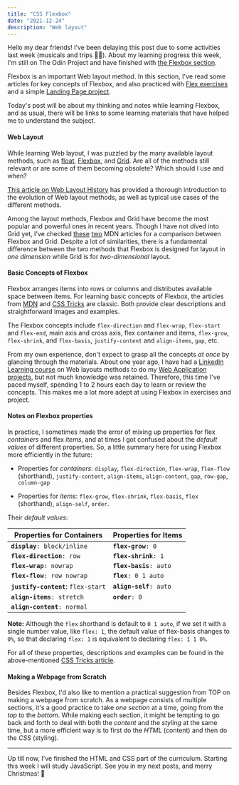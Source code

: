 ```yaml
---
title: "CSS Flexbox"
date: "2021-12-24"
description: "Web layout"
---
```


Hello my dear friends! I’ve been delaying this post due to some activities last week (musicals and trips 👯‍♀️). About my learning progress this week, I'm still on The Odin Project and have finished with [the Flexbox section](https://www.theodinproject.com/paths/foundations/courses/foundations#flexbox). 

Flexbox is an important Web layout method. In this section, I've read some articles for key concepts of Flexbox, and also practiced with [Flex exercises](https://github.com/sharonytlau/odin-css-exercises/tree/main/flex) and a simple [Landing Page project](https://github.com/sharonytlau/odin-landing-page). 

Today's post will be about my thinking and notes while learning Flexbox, and as usual, there will be links to some learning materials that have helped me to understand the subject.


#### Web Layout

While learning Web layout, I was puzzled by the many available layout methods, such as [float](https://developer.mozilla.org/en-US/docs/Web/CSS/float), [Flexbox](https://developer.mozilla.org/en-US/docs/Web/CSS/CSS_Flexible_Box_Layout), and [Grid](https://developer.mozilla.org/en-US/docs/Web/CSS/CSS_Grid_Layout). Are all of the methods still relevant or are some of them becoming obsolete? Which should I use and when? 

[This article on Web Layout History](http://grid-layout.com/history.html) has provided a thorough introduction to the evolution of Web layout methods, as well as typical use cases of the different methods. 

Among the layout methods, Flexbox and Grid have become the most popular and powerful ones in recent years. Though I have not dived into Grid yet, I've checked [these](https://developer.mozilla.org/en-US/docs/Web/CSS/CSS_Flexible_Box_Layout/Relationship_of_Flexbox_to_Other_Layout_Methods#flexbox_and_other_layout_methods) [two](https://developer.mozilla.org/en-US/docs/Web/CSS/CSS_Grid_Layout/Relationship_of_Grid_Layout) MDN articles for a comparison between Flexbox and Grid. Despite a lot of similarities, there is a fundamental difference between the two methods that Flexbox is designed for layout in *one dimension* while Grid is for *two-dimensional* layout. 

#### Basic Concepts of Flexbox

Flexbox arranges items into rows or columns and distributes available space between items. For learning basic concepts of Flexbox, the articles from [MDN](https://developer.mozilla.org/en-US/docs/Web/CSS/CSS_Flexible_Box_Layout/Aligning_Items_in_a_Flex_Container) and [CSS Tricks](https://css-tricks.com/snippets/css/a-guide-to-flexbox/) are classic. Both provide clear descriptions and straightforward images and examples. 

The Flexbox concepts include `flex-direction` and `flex-wrap`, `flex-start` and `flex-end`, main axis and cross axis, flex container and items, `flex-grow`, `flex-shrink`, and `flex-basis`, `justify-content` and `align-items`, `gap`, etc. 

From my own experience, don't expect to grasp all the concepts *at once* by glancing through the materials. About one year ago, I have had a [LinkedIn Learning course](https://www.linkedin.com/learning/css-layouts-from-float-to-flexbox-and-grid) on Web layouts methods to do my [Web Application projects](https://github.com/sharonytlau/dash-moodquote), but not much knowledge was retained. Therefore, this time I've paced myself, spending 1 to 2 hours each day to learn or review the concepts. This makes me a lot more adept at using Flexbox in exercises and project.

#### Notes on Flexbox properties

In practice, I sometimes made the error of mixing up properties for flex *containers* and flex *items*, and at times I got confused about the *default values* of different properties. So, a little summary here for using Flexbox more efficiently in the future:

* Properties for *containers*: `display`, `flex-direction`, `flex-wrap`, `flex-flow` (shorthand), `justify-content`, `align-items`, `align-content`, `gap`, `row-gap`, `column-gap`

* Properties for *items*: `flex-grow`, `flex-shrink`, `flex-basis`, `flex` (shorthand), `align-self`, `order`.

Their *default values*:
  
| Properties for Containers | Properties for Items |
|---|-------------|
| **`display`**`: block/inline` | **`flex-grow`**`: 0` |
| **`flex-direction`**`: row` | **`flex-shrink`**`: 1` |
| **`flex-wrap`**`: nowrap` | **`flex-basis`**`: auto` |
| **`flex-flow`**`: row nowrap` | **`flex`**`: 0 1 auto` |
| **`justify-content`**: `flex-start` | **`align-self`**`: auto` | 
| **`align-items`**`: stretch` | **`order`**`: 0` |
| **`align-content`**`: normal` | |

<div class="notecard"> <strong>Note:</strong> Although the <code class="language-text">flex</code> shorthand is default to <code class="language-text">0 1 auto</code>, if we set it with a single number value, like <code class="language-text">flex: 1</code>, the default value of flex-basis changes to <code class="language-text">0%</code>, so that declaring <code class="language-text">flex: 1</code> is equivalent to declaring <code class="language-text">flex: 1 1 0%</code>. </div>

For all of these properties, descriptions and examples can be found in the above-mentioned [CSS Tricks article](https://css-tricks.com/snippets/css/a-guide-to-flexbox/).

#### Making a Webpage from Scratch
Besides Flexbox, I'd also like to mention a practical suggestion from TOP on making a webpage from scratch. As a webpage consists of multiple sections, it's a good practice to take *one section* at a time, going from the *top* to the *bottom*. While making each section, it might be tempting to go back and forth to deal with both the *content* and the *styling* at the same time, but a more efficient way is to first do the *HTML* (content) and then do the *CSS* (styling).

---

<p class="final-paragraph"> Up till now, I've finished the HTML and CSS part of the curriculum. Starting this week I will study JavaScript. See you in my next posts, and merry Christmas! 🤶<p>
